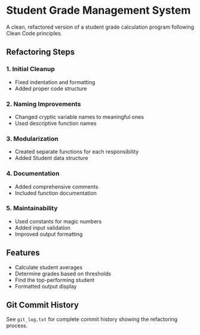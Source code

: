 # Student Grade Management System

A clean, refactored version of a student grade calculation program following Clean Code principles.

## Refactoring Steps

### 1. Initial Cleanup
- Fixed indentation and formatting
- Added proper code structure

### 2. Naming Improvements
- Changed cryptic variable names to meaningful ones
- Used descriptive function names

### 3. Modularization
- Created separate functions for each responsibility
- Added Student data structure

### 4. Documentation
- Added comprehensive comments
- Included function documentation

### 5. Maintainability
- Used constants for magic numbers
- Added input validation
- Improved output formatting

## Features

- Calculate student averages
- Determine grades based on thresholds
- Find the top-performing student
- Formatted output display

## Git Commit History

See `git_log.txt` for complete commit history showing the refactoring process.